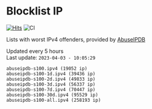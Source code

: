 # Blocklist IP

[![Hits](https://hits.seeyoufarm.com/api/count/incr/badge.svg?url=https%3A%2F%2Fgithub.com%2Fborestad%2Fblocklist-ip%2F&count_bg=%2379C83D&title_bg=%23555555&icon=&icon_color=%23E7E7E7&title=hits&edge_flat=false)](https://hits.seeyoufarm.com)  ![CI](https://img.shields.io/github/workflow/status/borestad/blocklist-ip/CI?style=flat-square)

Lists with worst IPv4 offenders, provided by [AbuseIPDB](https://www.abuseipdb.com/)

<!-- FOOTER-PLACEHOLDER -->
Updated every 5 hours<br>
Last update: `2023-04-03 - 10:05:29`
```
abuseipdb-s100.ipv4 (19052 ip)
abuseipdb-s100-1d.ipv4 (39436 ip)
abuseipdb-s100-2d.ipv4 (49833 ip)
abuseipdb-s100-3d.ipv4 (56337 ip)
abuseipdb-s100-7d.ipv4 (70447 ip)
abuseipdb-s100-30d.ipv4 (95529 ip)
abuseipdb-s100-all.ipv4 (258193 ip)
```
